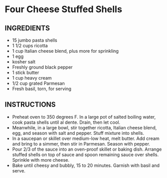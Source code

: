# Four Cheese Stuffed Shells

## INGREDIENTS

- 15 jumbo pasta shells
- 1 1/2 cups ricotta
- 1 cup Italian cheese blend, plus more for sprinkling
- 1 egg
- kosher salt
- Freshly ground black pepper
- 1 stick butter
- 1 cup heavy cream
- 1/2 cup grated Parmesan
- Fresh basil, torn, for serving

## INSTRUCTIONS

- Preheat oven to 350 degrees F. In a large pot of salted boiling water, cook pasta shells until al dente. Drain, then let cool.
- Meanwhile, in a large bowl, stir together ricotta, Italian cheese blend, egg, and season with salt and pepper. Stuff mixture into shells.
- In a saucepan or skillet over medium-low heat, melt butter. Add cream and bring to a simmer, then stir in Parmesan. Season with pepper.
- Pour 2/3 of the sauce into an oven-proof skillet or baking dish. Arrange stuffed shells on top of sauce and spoon remaining sauce over shells. Sprinkle with more cheese.
- Bake until cheesy and bubbly, 15 to 20 minutes. Garnish with basil and serve.

